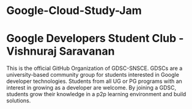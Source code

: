# Google-Cloud-Study-Jam

# Google Developers Student Club - Vishnuraj Saravanan

This is the official GitHub Organization of GDSC-SNSCE. 
GDSCs are a university-based community group for students interested in Google developer technologies. Students from all UG or PG programs with an interest in growing as a developer are welcome. By joining a GDSC, students grow their knowledge in a p2p learning environment and build solutions.
